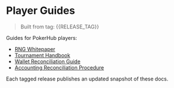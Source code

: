 # Player Guides

> Built from tag: {{RELEASE_TAG}}

Guides for PokerHub players:

- [RNG Whitepaper](./rng-whitepaper.md)
- [Tournament Handbook](./tournament-handbook.md)
- [Wallet Reconciliation Guide](./wallet-reconciliation.md)
- [Accounting Reconciliation Procedure](../accounting-book.md#reconciliation-procedure)

Each tagged release publishes an updated snapshot of these docs.
